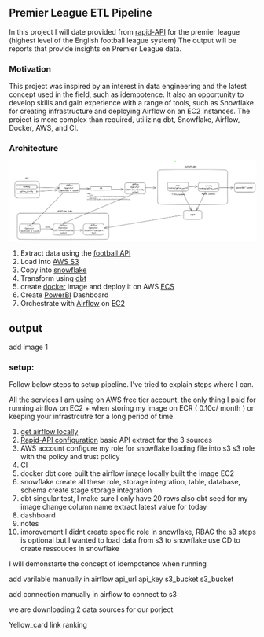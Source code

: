 ## Premier League ETL Pipeline

In this project I will date provided from [rapid-API](https://rapidapi.com/hub) for the premier league (highest level of the English football league system)
The output will be reports that provide insights on Premier League data.

### Motivation
This project was inspired by an interest in data engineering and the latest concept used in the field, such as idempotence. It also an opportunity to develop skills and gain experience with a range of tools, such as Snowflake for creating infrastructure and deploying Airflow on an EC2 instances. The project is more complex than required, utilizing dbt, Snowflake, Airflow, Docker, AWS, and CI.

### Architecture 

![Image description](images/architecture_plot_initial.png)
1. Extract data using the [football API](https://rapidapi.com/api-sports/api/API-FOOTBALL)
2. Load into [AWS S3](https://aws.amazon.com/s3/)
3. Copy into [snowflake](https://www.snowflake.com/en/)
4. Transform using [dbt](https://www.getdbt.com/)
5. create [docker](https://www.docker.com/) image and deploy it on AWS [ECS](https://aws.amazon.com/ecs/)
6. Create [PowerBI](https://powerbi.microsoft.com/en-gb/) Dashboard
7. Orchestrate with [Airflow](https://airflow.apache.org/) on [EC2](https://aws.amazon.com/ec2/)

## output
add image 1

### setup:

Follow below steps to setup pipeline. I've tried to explain steps where I can. 

All the services I am using on AWS free tier account,  the only thing I paid for running airflow on EC2 + when storing my image on ECR ( 0.10c/ month ) or keeping your infrastrcutre for a long period of time.

1. [get airflow locally](instructions/airflow_local.md) 
2.  [Rapid-API configuration](instructions/Rapid_API_configuration.md)
    basic API extract for the 3 sources
3.  AWS account
    configure my role for snowflake
    loading file into s3
    s3 role with the policy and trust policy
4. CI
5. docker
    dbt core
    built the airflow image locally
    built the image EC2
6. snowflake 
    create all these role, storage integration, table, database, schema
    create stage
    storage integration
7. dbt
    singular test,
    I make sure I only have 20 rows also
    dbt seed for my image 
    change column name 
    extract latest value for today
8. dashboard
9. notes
10. imorovement
    I didnt create specific role in snowflake, RBAC
    the s3 steps is optional but I wanted to load data from s3 to snowflake
    use CD to create ressouces in snowflake

I will demonstarte the concept of idempotence when running 

add varilable manually in airflow
api_url
api_key
s3_bucket
s3_bucket

add connection manually in airflow to connect to s3

we are downloading 2 data sources for our porject

Yellow_card link
ranking

